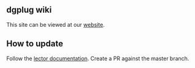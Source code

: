## dgplug wiki

This site can be viewed at our [website](https://dgplug.org/wiki/).

## How to update

Follow the [lector documentation](https://www.getlektor.com/docs/content/).
Create a PR against the master branch.

